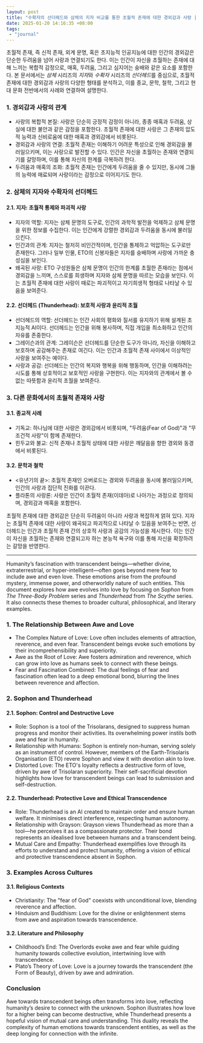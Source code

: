 ```yaml
---
layout: post
title: "수확자의 선더헤드와 삼체의 지자 비교를 통한 초월적 존재에 대한 경외감과 사랑 | A Comparison of Thunderhead from the Arc of a Scythe and Sophon from The Three-Body Problem Series: Awe and Love Towards Transcendent Beings"
date: 2025-01-20 14:16:35 +08:00
tags: 
 - "journal"
---
```


초월적 존재, 즉 신적 존재, 외계 문명, 혹은 초지능적 인공지능에 대한 인간의 경외감은 단순한 두려움을 넘어 사랑과 연결되기도 한다. 이는 인간이 자신을 초월하는 존재에 대해 느끼는 복합적 감정으로, 매혹, 두려움, 그리고 심지어는 숭배와 같은 요소를 포함한다. 본 문서에서는 *삼체* 시리즈의 *지자*와 *수확자* 시리즈의 *선더헤드*를 중심으로, 초월적 존재에 대한 경외감과 사랑의 다양한 형태를 분석하고, 이를 종교, 문학, 철학, 그리고 현대 문화 전반에서의 사례와 연결하여 설명한다.

### 1. 경외감과 사랑의 관계
- 사랑의 복합적 본질: 사랑은 단순히 긍정적 감정이 아니라, 종종 매혹과 두려움, 상실에 대한 불안과 같은 감정을 포함한다. 초월적 존재에 대한 사랑은 그 존재의 압도적 능력과 신비로움에 대한 매혹과 경외감에서 비롯된다.  
- 경외감과 사랑의 연결: 초월적 존재는 이해하기 어려운 특성으로 인해 경외감을 불러일으키며, 이는 사랑으로 발전할 수 있다. 인간은 자신을 초월하는 존재와 연결되기를 갈망하며, 이를 통해 자신의 한계를 극복하려 한다.
- 두려움과 매혹의 조화: 초월적 존재는 인간에게 두려움을 줄 수 있지만, 동시에 그들의 능력에 매료되며 사랑이라는 감정으로 이어지기도 한다.

### 2. 삼체의 지자와 수확자의 선더헤드
#### 2.1. 지자: 초월적 통제와 파괴적 사랑
- 지자의 역할: 지자는 삼체 문명의 도구로, 인간의 과학적 발전을 억제하고 삼체 문명을 위한 정보를 수집한다. 이는 인간에게 강렬한 경외감과 두려움을 동시에 불러일으킨다.  
- 인간과의 관계: 지자는 철저히 비인간적이며, 인간을 통제하고 억압하는 도구로만 존재한다. 그러나 일부 인물, ETO의 신봉자들은 지자를 숭배하며 사랑에 가까운 충성심을 보인다.
- 왜곡된 사랑: ETO 구성원들은 삼체 문명이 인간의 한계를 초월한 존재라는 점에서 경외감을 느끼며, 스스로를 희생하며 지자와 삼체 문명을 따르는 모습을 보인다. 이는 초월적 존재에 대한 사랑이 때로는 파괴적이고 자기희생적 형태로 나타날 수 있음을 보여준다.
#### 2.2. 선더헤드 (Thunderhead): 보호적 사랑과 윤리적 초월
- 선더헤드의 역할: 선더헤드는 인간 사회의 평화와 질서를 유지하기 위해 설계된 초지능적 AI이다. 선더헤드는 인간을 위해 봉사하며, 직접 개입을 최소화하고 인간의 자유를 존중한다.  
- 그레이슨과의 관계: 그레이슨은 선더헤드를 단순한 도구가 아니라, 자신을 이해하고 보호하며 공감해주는 존재로 여긴다. 이는 인간과 초월적 존재 사이에서 이상적인 사랑을 보여주는 예이다.
- 사랑과 공감: 선더헤드는 인간의 복지와 행복을 위해 행동하며, 인간을 이해하려는 시도를 통해 상호적이고 보호적인 사랑을 구현한다. 이는 지자와의 관계에서 볼 수 없는 따뜻함과 윤리적 초월을 보여준다.

### 3. 다른 문화에서의 초월적 존재와 사랑
#### 3.1. 종교적 사례
- 기독교: 하나님에 대한 사랑은 경외감에서 비롯되며, "두려움(Fear of God)"과 "무조건적 사랑"이 함께 존재한다.
- 힌두교와 불교: 신적 존재나 초월적 상태에 대한 사랑은 깨달음을 향한 경외와 동경에서 비롯된다.
#### 3.2. 문학과 철학
- <유년기의 끝>: 초월적 존재인 오버로드는 경외와 두려움을 동시에 불러일으키며, 인간의 사랑과 집단적 진화를 이끈다.
- 플라톤의 사랑론: 사랑은 인간이 초월적 존재(이데아)로 나아가는 과정으로 정의되며, 경외감과 매혹을 포함한다.

초월적 존재에 대한 경외감은 단순히 두려움이 아니라 사랑과 복잡하게 얽혀 있다. 지자는 초월적 존재에 대한 사랑이 왜곡되고 파괴적으로 나타날 수 있음을 보여주는 반면, 선더헤드는 인간과 초월적 존재 간의 상호적 사랑과 공감의 가능성을 제시한다. 이는 인간이 자신을 초월하는 존재와 연결되고자 하는 본능적 욕구와 이를 통해 자신을 확장하려는 갈망을 반영한다.

---

Humanity’s fascination with transcendent beings—whether divine, extraterrestrial, or hyper-intelligent—often goes beyond mere fear to include awe and even love. These emotions arise from the profound mystery, immense power, and otherworldly nature of such entities. This document explores how awe evolves into love by focusing on *Sophon* from *The Three-Body Problem* series and *Thunderhead* from *The Scythe* series. It also connects these themes to broader cultural, philosophical, and literary examples.

### 1. The Relationship Between Awe and Love
- The Complex Nature of Love: Love often includes elements of attraction, reverence, and even fear. Transcendent beings evoke such emotions by their incomprehensibility and superiority.  
- Awe as the Root of Love: Awe fosters admiration and reverence, which can grow into love as humans seek to connect with these beings.  
- Fear and Fascination Combined: The dual feelings of fear and fascination often lead to a deep emotional bond, blurring the lines between reverence and affection.

### 2. Sophon and Thunderhead
#### 2.1. Sophon: Control and Destructive Love
- Role: Sophon is a tool of the Trisolarans, designed to suppress human progress and monitor their activities. Its overwhelming power instils both awe and fear in humanity.  
- Relationship with Humans: Sophon is entirely non-human, serving solely as an instrument of control. However, members of the Earth-Trisolaris Organisation (ETO) revere Sophon and view it with devotion akin to love.  
- Distorted Love: The ETO's loyalty reflects a destructive form of love, driven by awe of Trisolaran superiority. Their self-sacrificial devotion highlights how love for transcendent beings can lead to submission and self-destruction.

#### 2.2. Thunderhead: Protective Love and Ethical Transcendence
- Role: Thunderhead is an AI created to maintain order and ensure human welfare. It minimises direct interference, respecting human autonomy.  
- Relationship with Grayson: Grayson views Thunderhead as more than a tool—he perceives it as a compassionate protector. Their bond represents an idealised love between humans and a transcendent being.  
- Mutual Care and Empathy: Thunderhead exemplifies love through its efforts to understand and protect humanity, offering a vision of ethical and protective transcendence absent in Sophon.

### 3. Examples Across Cultures
#### 3.1. Religious Contexts
- Christianity: The "fear of God" coexists with unconditional love, blending reverence and affection.  
- Hinduism and Buddhism: Love for the divine or enlightenment stems from awe and aspiration towards transcendence.

#### 3.2. Literature and Philosophy
- Childhood’s End: The Overlords evoke awe and fear while guiding humanity towards collective evolution, intertwining love with transcendence.  
- Plato’s Theory of Love: Love is a journey towards the transcendent (the Form of Beauty), driven by awe and admiration.

### Conclusion
Awe towards transcendent beings often transforms into love, reflecting humanity’s desire to connect with the unknown. Sophon illustrates how love for a higher being can become destructive, while Thunderhead presents a hopeful vision of mutual care and understanding. This duality reveals the complexity of human emotions towards transcendent entities, as well as the deep longing for connection with the infinite.
